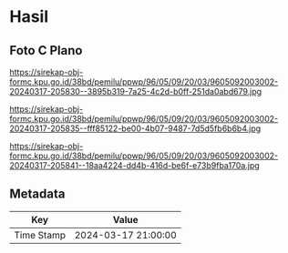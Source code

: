 # Hasil

## Foto C Plano

https://sirekap-obj-formc.kpu.go.id/38bd/pemilu/ppwp/96/05/09/20/03/9605092003002-20240317-205830--3895b319-7a25-4c2d-b0ff-251da0abd679.jpg

https://sirekap-obj-formc.kpu.go.id/38bd/pemilu/ppwp/96/05/09/20/03/9605092003002-20240317-205835--fff85122-be00-4b07-9487-7d5d5fb6b6b4.jpg

https://sirekap-obj-formc.kpu.go.id/38bd/pemilu/ppwp/96/05/09/20/03/9605092003002-20240317-205841--18aa4224-dd4b-416d-be6f-e73b9fba170a.jpg


## Metadata

| Key        | Value               |
| ---------- | ------------------- |
| Time Stamp | 2024-03-17 21:00:00 |



